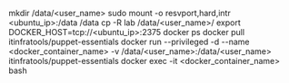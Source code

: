 mkdir /data/<user_name>
sudo mount -o resvport,hard,intr <ubuntu_ip>:/data /data
cp -R lab /data/<user_name>/
export DOCKER_HOST=tcp://<ubuntu_ip>:2375
docker ps
docker pull itinfratools/puppet-essentials
docker run --privileged -d --name <docker_container_name> -v /data/<user_name>:/data/<user_name> itinfratools/puppet-essentials
docker exec -it <docker_container_name> bash
